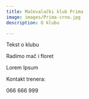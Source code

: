 ```yaml
---
title: Mačevalački klub Prima
image: images/Prima-crno.jpg
description: O klubu

---
```

Tekst o klubu

Radimo mač i floret

Lorem Ipsum

Kontakt trenera:

066 666 999